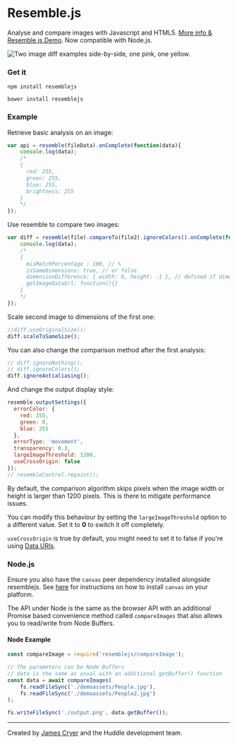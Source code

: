 Resemble.js
==========

Analyse and compare images with Javascript and HTML5. [More info & Resemble.js Demo](http://huddle.github.com/Resemble.js/). Now compatible with Node.js.

![Two image diff examples side-by-side, one pink, one yellow.](https://raw.github.com/Huddle/Resemble.js/master/demoassets/readmeimage.jpg "Visual image comparison")

### Get it

`npm install resemblejs`

`bower install resemblejs`

### Example

Retrieve basic analysis on an image:

```javascript
var api = resemble(fileData).onComplete(function(data){
	console.log(data);
	/*
	{
	  red: 255,
	  green: 255,
	  blue: 255,
	  brightness: 255
	}
	*/
});
```

Use resemble to compare two images:

```javascript
var diff = resemble(file).compareTo(file2).ignoreColors().onComplete(function(data){
	console.log(data);
	/*
	{
	  misMatchPercentage : 100, // %
	  isSameDimensions: true, // or false
	  dimensionDifference: { width: 0, height: -1 }, // defined if dimensions are not the same
	  getImageDataUrl: function(){}
	}
	*/
});
```

Scale second image to dimensions of the first one:
```javascript
//diff.useOriginalSize();
diff.scaleToSameSize();
```

You can also change the comparison method after the first analysis:

```javascript
// diff.ignoreNothing();
// diff.ignoreColors();
diff.ignoreAntialiasing();
```


And change the output display style:

```javascript
resemble.outputSettings({
  errorColor: {
    red: 255,
    green: 0,
    blue: 255
  },
  errorType: 'movement',
  transparency: 0.3,
  largeImageThreshold: 1200,
  useCrossOrigin: false
});
// resembleControl.repaint();
```

By default, the comparison algorithm skips pixels when the image width or height is larger than 1200 pixels. This is there to mitigate performance issues.

You can modify this behaviour by setting the `largeImageThreshold` option to a different value. Set it to **0** to switch it off completely.

`useCrossOrigin` is true by default, you might need to set it to false if you're using [Data URIs](https://developer.mozilla.org/en-US/docs/Web/HTTP/Basics_of_HTTP/Data_URIs).

### Node.js

Ensure you also have the `canvas` peer dependency installed alongside resemblejs. See [here](https://www.npmjs.com/package/canvas) for instructions on how to install `canvas` on your platform.

The API under Node is the same as the browser API with an additional Promise based convenience method called `compareImages` that also allows you to read/write from Node Buffers.

#### Node Example

``` js
const compareImage = require('resemblejs/compareImage');

// The parameters can be Node Buffers
// data is the same as usual with an additional getBuffer() function
const data = await compareImages(
	fs.readFileSync('./demoassets/People.jpg'),
	fs.readFileSync('./demoassets/People2.jpg')
);

fs.writeFileSync('./output.png', data.getBuffer());
```

--------------------------------------

Created by [James Cryer](http://github.com/jamescryer) and the Huddle development team.
